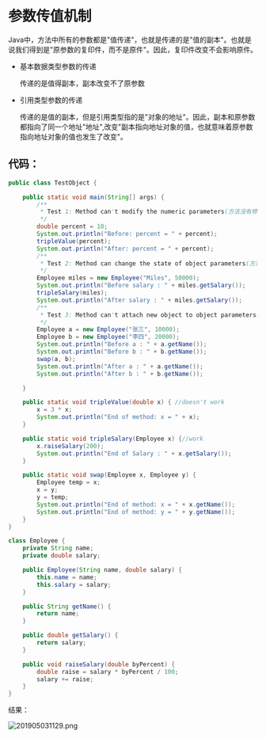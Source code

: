 # 参数传值机制

Java中，方法中所有的参数都是"值传递"，也就是传递的是"值的副本"。也就是说我们得到是"原参数的复印件，而不是原件"。因此，复印件改变不会影响原件。

+ 基本数据类型参数的传递

    传递的是值得副本，副本改变不了原参数

+ 引用类型参数的传递

    传递的是值的副本，但是引用类型指的是"对象的地址"。因此，副本和原参数都指向了同一个地址"地址",改变"副本指向地址对象的值，也就意味着原参数指向地址对象的值也发生了改变"。

## 代码：

```java
public class TestObject {

    public static void main(String[] args) {
        /**
         * Test 1: Method can't modify the numeric parameters(方法没有修改数字的参数)
         */
        double percent = 10;
        System.out.println("Before: percent = " + percent);
        tripleValue(percent);
        System.out.println("After: percent = " + percent);
        /**
         * Test 2: Method can change the state of object parameters(方法可以改变对象参数的状态)
         */
        Employee miles = new Employee("Miles", 50000);
        System.out.println("Before salary : " + miles.getSalary());
        tripleSalary(miles);
        System.out.println("After salary : " + miles.getSalary());
        /**
         * Test 3: Method can't attach new object to object parameters(方法无法将新对象附加到对象参数)
         */
        Employee a = new Employee("张三", 10000);
        Employee b = new Employee("李四", 20000);
        System.out.println("Before a : " + a.getName());
        System.out.println("Before b : " + b.getName());
        swap(a, b);
        System.out.println("After a : " + a.getName());
        System.out.println("After b : " + b.getName());

    }

    public static void tripleValue(double x) { //doesn't work
        x = 3 * x;
        System.out.println("End of method: x = " + x);
    }

    public static void tripleSalary(Employee x) {//work
        x.raiseSalary(200);
        System.out.println("End of Salary : " + x.getSalary());
    }

    public static void swap(Employee x, Employee y) {
        Employee temp = x;
        x = y;
        y = temp;
        System.out.println("End of method: x = " + x.getName());
        System.out.println("End of method: y = " + y.getName());
    }
}

class Employee {
    private String name;
    private double salary;

    public Employee(String name, double salary) {
        this.name = name;
        this.salary = salary;
    }

    public String getName() {
        return name;
    }

    public double getSalary() {
        return salary;
    }

    public void raiseSalary(double byPercent) {
        double raise = salary * byPercent / 100;
        salary += raise;
    }
}
```

结果：

![201905031129.png](https://upload-images.jianshu.io/upload_images/17431817-1cd13d85d32fe873.png?imageMogr2/auto-orient/strip%7CimageView2/2/w/1240)

